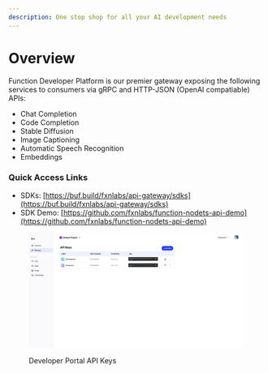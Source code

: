 ```yaml
---
description: One stop shop for all your AI development needs
---
```


# Overview

Function Developer Platform is our premier gateway exposing the following services to consumers via gRPC and HTTP-JSON (OpenAI compatiable) APIs:

* Chat Completion
* Code Completion
* Stable Diffusion
* Image Captioning
* Automatic Speech Recognition
* Embeddings

### Quick Access Links

* SDKs: [https://buf.build/fxnlabs/api-gateway/sdks](https://buf.build/fxnlabs/api-gateway/sdks)
* SDK Demo: [https://github.com/fxnlabs/function-nodets-api-demo](https://github.com/fxnlabs/function-nodets-api-demo)

<figure><img src=".gitbook/assets/image (2).png" alt=""><figcaption><p>Developer Portal API Keys</p></figcaption></figure>
